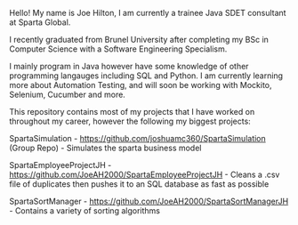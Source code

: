 Hello! My name is Joe Hilton, I am currently a trainee Java SDET consultant at Sparta Global.

I recently graduated from Brunel University after completing my BSc in Computer Science with a Software Engineering Specialism.

I mainly program in Java however have some knowledge of other programming langauges including SQL and Python. I am currently learning more about Automation Testing,
and will soon be working with Mockito, Selenium, Cucumber and more.

This repository contains most of my projects that I have worked on throughout my career, however the following my biggest projects:

SpartaSimulation - https://github.com/joshuamc360/SpartaSimulation (Group Repo) - Simulates the sparta business model

SpartaEmployeeProjectJH - https://github.com/JoeAH2000/SpartaEmployeeProjectJH - Cleans a .csv file of duplicates then pushes it to an SQL database as fast as possible

SpartaSortManager - https://github.com/JoeAH2000/SpartaSortManagerJH - Contains a variety of sorting algorithms

<!---
JoeAH2000/JoeAH2000 is a ✨ special ✨ repository because its `README.md` (this file) appears on your GitHub profile.
You can click the Preview link to take a look at your changes.
--->
